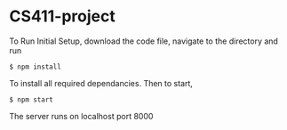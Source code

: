 # CS411-project

To Run Initial Setup, download the code file, navigate to the directory and run 

```
$ npm install
```

To install all required dependancies. Then to start,

```
$ npm start
```

The server runs on localhost port 8000
